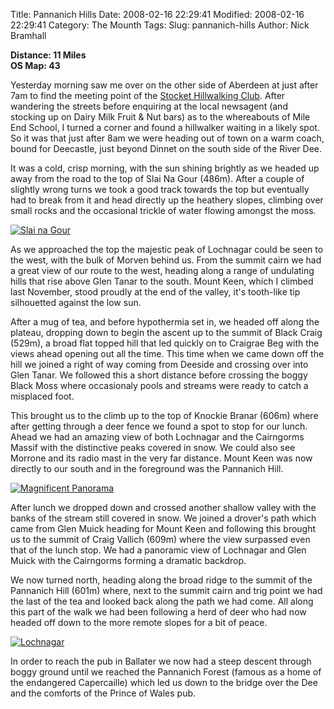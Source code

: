 Title: Pannanich Hills
Date: 2008-02-16 22:29:41
Modified: 2008-02-16 22:29:41
Category: The Mounth
Tags: 
Slug: pannanich-hills
Author: Nick Bramhall

**Distance: 11 Miles  
OS Map: 43**

Yesterday morning saw me over on the other side of Aberdeen at just after 7am to find the meeting point of the [Stocket Hillwalking Club](http://www.stockets.org.uk/). After wandering the streets before enquiring at the local newsagent (and stocking up on Dairy Milk Fruit & Nut bars) as to the whereabouts of Mile End School, I turned a corner and found a hillwalker waiting in a likely spot. So it was that just after 8am we were heading out of town on a warm coach, bound for Deecastle, just beyond Dinnet on the south side of the River Dee.

<!--more-->

It was a cold, crisp morning, with the sun shining brightly as we headed up away from the road to the top of Slai Na Gour (486m). After a couple of slightly wrong turns we took a good track towards the top but eventually had to break from it and head directly up the heathery slopes, climbing over small rocks and the occasional trickle of water flowing amongst the moss. 

[![Slai na Gour](http://farm3.static.flickr.com/2063/2270020850_bd78161778_b.jpg)](http://www.flickr.com/photos/black_friction/2270020850/)

As we approached the top the majestic peak of Lochnagar could be seen to the west, with the bulk of Morven behind us. From the summit cairn we had a great view of our route to the west, heading along a range of undulating hills that rise above Glen Tanar to the south. Mount Keen, which I climbed last November, stood proudly at the end of the valley, it's tooth-like tip silhouetted against the low sun.

After a mug of tea, and before hypothermia set in, we headed off along the plateau, dropping down to begin the ascent up to the summit of Black Craig (529m), a broad flat topped hill that led quickly on to Craigrae Beg with the views ahead opening out all the time. This time when we came down off the hill we joined a right of way coming from Deeside and crossing over into Glen Tanar. We followed this a short distance before crossing the boggy Black Moss where occasionaly pools and streams were ready to catch a misplaced foot.

This brought us to the climb up to the top of Knockie Branar (606m) where after getting through a deer fence we found a spot to stop for our lunch. Ahead we had an amazing view of both Lochnagar and the Cairngorms Massif with the distinctive peaks covered in snow. We could also see Morrone and its radio mast in the very far distance. Mount Keen was now directly to our south and in the foreground was the Pannanich Hill.

[![Magnificent Panorama](http://farm3.static.flickr.com/2060/2269379975_4d36ea885b_b.jpg)](http://www.flickr.com/photos/black_friction/2269379975/)

After lunch we dropped down and crossed another shallow valley with the banks of the stream still covered in snow. We joined a drover's path which came from Glen Muick heading for Mount Keen and following this brought us to the summit of Craig Vallich (609m) where the view surpassed even that of the lunch stop. We had a panoramic view of Lochnagar and Glen Muick with the Cairngorms forming a dramatic backdrop.

We now turned north, heading along the broad ridge to the summit of the Pannanich Hill (601m) where, next to the summit cairn and trig point we had the last of the tea and looked back along the path we had come. All along this part of the walk we had been following a herd of deer who had now headed off down to the more remote slopes for a bit of peace.

[![Lochnagar](http://farm3.static.flickr.com/2207/2271590457_f564bf50fb_b.jpg)](http://www.flickr.com/photos/black_friction/2271590457/)

In order to reach the pub in Ballater we now had a steep descent through boggy ground until we reached the Pannanich Forest (famous as a home of the endangered Capercaille) which led us down to the bridge over the Dee and the comforts of the Prince of Wales pub.
